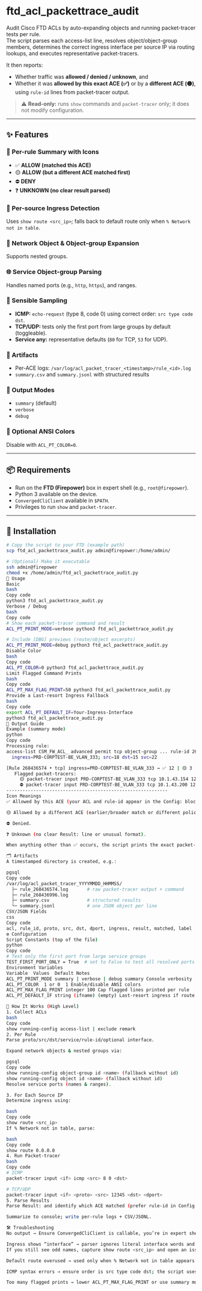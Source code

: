 # ftd_acl_packettrace_audit

Audit Cisco FTD ACLs by auto-expanding objects and running packet-tracer tests per rule.  
The script parses each access-list line, resolves object/object-group members, determines the correct ingress interface per source IP via routing lookups, and executes representative packet-tracers.

It then reports:
- Whether traffic was **allowed / denied / unknown**, and  
- Whether it was **allowed by this exact ACE (✅)** or by a **different ACE (🟡)**, using `rule-id` lines from packet-tracer output.

> ⚠️ **Read-only:** runs `show` commands and `packet-tracer` only; it does not modify configuration.

---

## ✨ Features

### 🚦 Per-rule Summary with Icons
- ✅ **ALLOW (matched this ACE)**
- 🟡 **ALLOW (but a different ACE matched first)**
- ⛔ **DENY**
- ❓ **UNKNOWN (no clear result parsed)**

### 🧭 Per-source Ingress Detection
Uses `show route <src_ip>`; falls back to default route only when `% Network not in table`.

### 🧩 Network Object & Object-group Expansion
Supports nested groups.

### 🌐 Service Object-group Parsing
Handles named ports (e.g., `http`, `https`), and ranges.

### 🧪 Sensible Sampling
- **ICMP:** `echo-request` (type 8, code 0) using correct order: `src type code dst`.  
- **TCP/UDP:** tests only the first port from large groups by default (toggleable).  
- **Service any:** representative defaults (`80` for TCP, `53` for UDP).

### 🧾 Artifacts
- Per-ACE logs: `/var/log/acl_packet_tracer_<timestamp>/rule_<id>.log`
- `summary.csv` and `summary.jsonl` with structured results

### 🧰 Output Modes
- `summary` (default)
- `verbose`
- `debug`

### 🎨 Optional ANSI Colors
Disable with `ACL_PT_COLOR=0`.

---

## 📦 Requirements

- Run on the **FTD (Firepower)** box in expert shell (e.g., `root@firepower`).
- Python 3 available on the device.
- `ConvergedCliClient` available in `$PATH`.
- Privileges to run `show` and `packet-tracer`.

---

## 🚀 Installation

```bash
# Copy the script to your FTD (example path)
scp ftd_acl_packettrace_audit.py admin@firepower:/home/admin/

# (Optional) Make it executable
ssh admin@firepower
chmod +x /home/admin/ftd_acl_packettrace_audit.py
🧪 Usage
Basic
bash
Copy code
python3 ftd_acl_packettrace_audit.py
Verbose / Debug
bash
Copy code
# Show each packet-tracer command and result
ACL_PT_PRINT_MODE=verbose python3 ftd_acl_packettrace_audit.py

# Include [DBG] previews (route/object excerpts)
ACL_PT_PRINT_MODE=debug python3 ftd_acl_packettrace_audit.py
Disable Color
bash
Copy code
ACL_PT_COLOR=0 python3 ftd_acl_packettrace_audit.py
Limit Flagged Command Prints
bash
Copy code
ACL_PT_MAX_FLAG_PRINT=50 python3 ftd_acl_packettrace_audit.py
Provide a Last-resort Ingress Fallback
bash
Copy code
export ACL_PT_DEFAULT_IF=Your-Ingress-Interface
python3 ftd_acl_packettrace_audit.py
🔎 Output Guide
Example (summary mode)
python
Copy code
Processing rule:
access-list CSM_FW_ACL_ advanced permit tcp object-group ... rule-id 268436574
  ingress=PRD-CORPTEST-BE_VLAN_333; src=18 dst=15 svc=22

[Rule 268436574 • tcp] ingress=PRD-CORPTEST-BE_VLAN_333 → ✅ 12 | 🟡 3 | ⛔ 1 | ❓ 0
   Flagged packet-tracers:
     🟡 packet-tracer input PRD-CORPTEST-BE_VLAN_333 tcp 10.1.43.154 12345 10.1.50.59 22  →  ALLOW (by CSM_FW_ACL_ rule-id 268436000)
     ⛔ packet-tracer input PRD-CORPTEST-BE_VLAN_333 tcp 10.1.43.200 12345 10.1.50.59 22  →  DENY
------------------------------------------------------------
Icon Meanings
✅ Allowed by this ACE (your ACL and rule-id appear in the Config: block).

🟡 Allowed by a different ACE (earlier/broader match or different policy layer).

⛔ Denied.

❓ Unknown (no clear Result: line or unusual format).

When anything other than ✅ occurs, the script prints the exact packet-tracer command(s) so you can copy/paste to reproduce.

🗂️ Artifacts
A timestamped directory is created, e.g.:

pgsql
Copy code
/var/log/acl_packet_tracer_YYYYMMDD_HHMMSS/
  ├─ rule_268436574.log       # raw packet-tracer output + command
  ├─ rule_268436996.log
  ├─ summary.csv              # structured results
  └─ summary.jsonl            # one JSON object per line
CSV/JSON Fields
css
Copy code
acl, rule_id, proto, src, dst, dport, ingress, result, matched, label
⚙️ Configuration
Script Constants (top of the file)
python
Copy code
# Test only the first port from large service groups
TEST_FIRST_PORT_ONLY = True  # set to False to test all resolved ports
Environment Variables
Variable  Values  Default Notes
ACL_PT_PRINT_MODE summary | verbose | debug summary Console verbosity
ACL_PT_COLOR  1 or 0  1 Enable/disable ANSI colors
ACL_PT_MAX_FLAG_PRINT integer 100 Cap flagged lines printed per rule
ACL_PT_DEFAULT_IF string (ifname) (empty) Last-resort ingress if route parsing fails

🧠 How It Works (High Level)
1. Collect ACLs
bash
Copy code
show running-config access-list | exclude remark
2. Per Rule
Parse proto/src/dst/service/rule-id/optional interface.

Expand network objects & nested groups via:

pgsql
Copy code
show running-config object-group id <name> (fallback without id)
show running-config object id <name> (fallback without id)
Resolve service ports (names & ranges).

3. For Each Source IP
Determine ingress using:

bash
Copy code
show route <src_ip>
If % Network not in table, parse:

bash
Copy code
show route 0.0.0.0
4. Run Packet-tracer
bash
Copy code
# ICMP
packet-tracer input <if> icmp <src> 8 0 <dst>

# TCP/UDP
packet-tracer input <if> <proto> <src> 12345 <dst> <dport>
5. Parse Results
Parse Result: and identify which ACE matched (prefer rule-id in Config:).

Summarize to console; write per-rule logs + CSV/JSONL.

🛠️ Troubleshooting
No output → Ensure ConvergedCliClient is callable, you’re in expert shell, and Python 3 is present.

Ingress shows “interface” → parser ignores literal interface words and prefers via <IF> lines.
If you still see odd names, capture show route <src_ip> and open an issue with the snippet.

Default route overused → used only when % Network not in table appears. If otherwise, share the raw show route output.

ICMP syntax errors → ensure order is src type code dst; the script uses 8 0 (echo-request).

Too many flagged prints → lower ACL_PT_MAX_FLAG_PRINT or use summary mode.